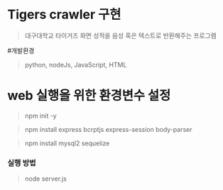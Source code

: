 # Tigers crawler 구현
>대구대학교 타이거즈 화면 성적을 음성 혹은 텍스트로 반환해주는 프로그램


#개발환경
>python,
>nodeJs,
>JavaScript,
>HTML

# web 실행을 위한 환경변수 설정

> npm init -y

> npm install express bcrptjs express-session body-parser

> npm install mysql2 sequelize

### 실행 방법
> node server.js


